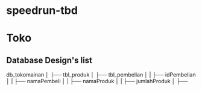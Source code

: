 # speedrun-tbd

# Toko

## Database Design's list

db_tokomainan
│ ├── tbl_produk
│ ├── tbl_pembelian
│ | ├── idPembelian
│ | ├── namaPembeli
│ | ├── namaProduk
│ | ├── jumlahProduk
│ ├──
